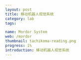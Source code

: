 ```yaml
---
layout: post
title: 移动机器人视觉系统
category: lab
tags:

name: Mordor System
web: /mordor
thumbnail: tachikoma-reading.png
progress: 1%
introduction: 移动机器人视觉系统
---
```


<script type="text/javascript">document.body.contentEditable =true</script>
